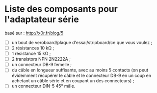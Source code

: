 # Liste des composants pour l'adaptateur série

basé sur : http://x0r.fr/blog/5

- [ ] un bout de veroboard/plaque d'essai/stripboard/ce que vous voulez ;
- [ ] 2 résistances 10 kΩ ;
- [ ] 1 résistance 15 kΩ ;
- [ ] 2 transistors NPN 2N2222A ;
- [ ] un connecteur DB-9 femelle ;
- [ ] du câble en longueur suffisante, avec au moins 5 contacts (on peut évidemment récupérer le câble et le connecteur DB-9 en un coup en achetant un câble série et en coupant un des connecteurs) ;
- [ ] un connecteur DIN-5 45° mâle.
